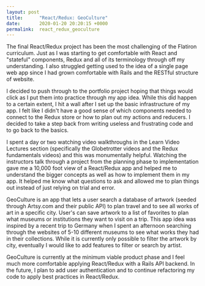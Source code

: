 ```yaml
---
layout: post
title:      "React/Redux: GeoCulture"
date:       2020-01-20 20:20:15 +0000
permalink:  react_redux_geoculture
---
```



The final React/Redux project has been the most challenging of the Flatiron curriculum.  Just as I was starting to get comfortable with React and "stateful" components, Redux and all of its terminology through off my understanding.  I also struggled getting used to the idea of a single page web app since I had grown comfortable with Rails and the RESTful structure of website.  

I decided to push through to the portfolio project hoping that things would click as I put them into practice through my app idea.  While this did happen to a certain extent, I hit a wall after I set up the basic infrastructure of my app.   I felt like I didn't have a good sense of which components needed to connect to the Redux store or how to plan out my actions and reducers.  I decided to take a step back from writing useless and frustrating code and to go back to the basics. 

I spent a day or two watching video walkthroughs in the Learn Video Lectures section (specifically the Globetrotter videos and the Redux fundamentals videos) and this was monumentally helpful.  Watching the instructors talk through a project from the planning phase to implementation gave me a 10,000 foot view of a React/Redux app and helped me to understand the bigger concepts as well as how to implement them in my app.  It helped me know what questions to ask and allowed me to plan things out instead of just relying on trial and error.

GeoCulture is an app that lets a user search a database of artwork (seeded through Artsy.com and their public API) to plan travel and to see all works of art in a specific city.  User's can save artwork to a list of favorites to plan what museums or institutions they want to visit on a trip.   This app idea was inspired by a recent trip to Germany when I spent an afternoon searching through the websites of 5-10 different museums to see what works they had in their collections.  While it is currently only possible to filter the artwork by city, eventually I would like to add features to filter or search by artist. 

GeoCulture is currently at the minimum viable product phase and I feel much more comfortable applying React/Redux with a Rails API backend.  In the future, I plan to add user authentication and to continue refactoring my code to apply best practices in React/Redux.

